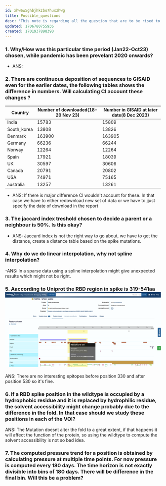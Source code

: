 ```yaml
---
id: xhw6w5ghbjhkzbo7huxzhwg
title: Possible_questions
desc: 'This note is regarding all the question that are to be rised to understand the work'
updated: 1706780755936
created: 1701937898390
---
```


### 1. Why/How was this particular time period (Jan22-Oct23) chosen, while pandemic has been prevelant 2020 onwards?

- ANS:

### 2. There are continuous deposition of sequences to GISAID even for the earlier dates, the following tables shows the difference in numbers. Will calculating CI account these changes ?

Country|Number of downloaded(18-20 Nov 23)|Number in GISAID at later date(8 Dec 2023)
-------|--------------------|------------------------------
India|15783|15809
South_korea|13808|13826
Denmark|163900|163905
Germany|66236|66244
Norway|12264|12264
Spain|17921|18039
UK|30597|30606
Canada|20791|20802
USA|74971|75165
australia|13257|13261

- ANS: If there is major difference CI wouldn't account for these. In that case we have to either redownload new set of data or we have to jjust specify the date of download in the report
  
### 3. The jaccard index treshold chosen to decide a parent or a neighbour is 50%. Is this okay?

- ANS: Jaccard index is not the right way to go about, we have to get the distance, create a distance table based on the spike mutations.

### 4. Why do we do linear interpolation, why not spline interpolation?

-ANS: In a sparse data using a spline interpolation might give unexpected results which might not be right.

### 5. Aaccording to Uniprot the RBD region in spike  is 319-541aa ![spike rbd uniprot](assets/Pics/uniprot_spikeRBD.png)

ANS: There are no interesting epitopes before position 330 and after position 530 so it's fine.

### 6. If a RBD spike position in the wildtype is occupied by a hydrophobic residue and it is replaced by hydrophilic residue, the solvent accessibility might change probably due to the difference in the fold.  In that case should we study these positions in each of the VOI?

ANS: The Mutation doesnt alter the fold to a great extent, if that happens it will affect the function of the protein, so using the wildtype to compute the solvent accessibility is not so bad idea.

### 7.  The computed pressure trend for a position is obtained by calculating pressure at multiple time points. For now pressure is computed every 180 days. The time horizon is not exactly divisible into bins of 180 days. There will be difference in the final bin. Will this be a problem?